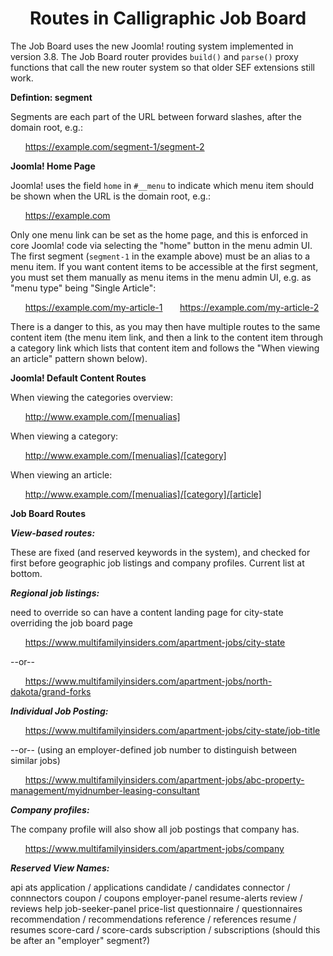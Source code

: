 <h1><center>Routes in Calligraphic Job Board</center></h1>

The Job Board uses the new Joomla! routing system implemented in version 3.8.  The Job Board router provides `build()` and `parse()` proxy functions that call the new router system so that older SEF extensions still work.

**Defintion: segment**

Segments are each part of the URL between forward slashes, after the domain root, e.g.:

&nbsp;&nbsp;&nbsp;&nbsp;&nbsp; https://example.com/segment-1/segment-2

**Joomla! Home Page**

Joomla! uses the field `home` in `#__menu` to indicate which menu item should be shown when the URL is the domain root, e.g.:

&nbsp;&nbsp;&nbsp;&nbsp;&nbsp; https://example.com

Only one menu link can be set as the home page, and this is enforced in core Joomla! code via selecting the "home" button in the menu admin UI. The first segment (`segment-1` in the example above) must be an alias to a menu item. If you want content items to be accessible at the first segment, you must set them manually as menu items in the menu admin UI, e.g. as "menu type" being "Single Article":

&nbsp;&nbsp;&nbsp;&nbsp;&nbsp; https://example.com/my-article-1
&nbsp;&nbsp;&nbsp;&nbsp;&nbsp; https://example.com/my-article-2

There is a danger to this, as you may then have multiple routes to the same content item (the menu item link, and then a link to the content item through a category link which lists that content item and follows the "When viewing an article" pattern shown below).

**Joomla! Default Content Routes**

When viewing the categories overview:

&nbsp;&nbsp;&nbsp;&nbsp;&nbsp; http://www.example.com/[menualias]

When viewing a category:

&nbsp;&nbsp;&nbsp;&nbsp;&nbsp; http://www.example.com/[menualias]/[category]

When viewing an article:

&nbsp;&nbsp;&nbsp;&nbsp;&nbsp; http://www.example.com/[menualias]/[category]/[article]

**Job Board Routes**

***View-based routes:***

These are fixed (and reserved keywords in the system), and checked for first before geographic job listings and company profiles. Current list at bottom.

***Regional job listings:***

need to override so can have a content landing page for city-state overriding the job board page

&nbsp;&nbsp;&nbsp;&nbsp;&nbsp; https://www.multifamilyinsiders.com/apartment-jobs/city-state

  --or--

&nbsp;&nbsp;&nbsp;&nbsp;&nbsp; https://www.multifamilyinsiders.com/apartment-jobs/north-dakota/grand-forks

***Individual Job Posting:***

&nbsp;&nbsp;&nbsp;&nbsp;&nbsp; https://www.multifamilyinsiders.com/apartment-jobs/city-state/job-title

  --or-- (using an employer-defined job number to distinguish between similar jobs)

&nbsp;&nbsp;&nbsp;&nbsp;&nbsp; https://www.multifamilyinsiders.com/apartment-jobs/abc-property-management/myidnumber-leasing-consultant

***Company profiles:***

The company profile will also show all job postings that company has.

&nbsp;&nbsp;&nbsp;&nbsp;&nbsp; https://www.multifamilyinsiders.com/apartment-jobs/company

***Reserved View Names:***

api
ats
application / applications
candidate / candidates
connector / connnectors
coupon / coupons
employer-panel
resume-alerts
review / reviews
help
job-seeker-panel
price-list
questionnaire / questionnaires
recommendation / recommendations
reference / references
resume / resumes
score-card / score-cards
subscription / subscriptions (should this be after an "employer" segment?)










